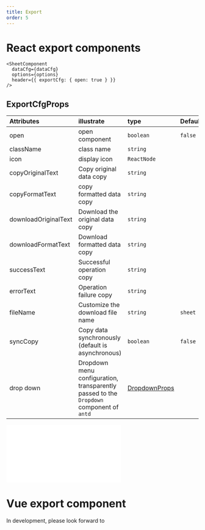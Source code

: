 ```yaml
---
title: Export
order: 5
---
```


# React export components

```tsx
<SheetComponent
  dataCfg={dataCfg}
  options={options}
  header={{ exportCfg: { open: true } }}
/>
```

## ExportCfgProps

| Attributes           | illustrate                                                                              | type                                                            | Defaults | required |
| :------------------- | :-------------------------------------------------------------------------------------- | :-------------------------------------------------------------- | :------- | :------- |
| open                 | open component                                                                          | `boolean`                                                       | `false`  | ✓        |
| className            | class name                                                                              | `string`                                                        |          |          |
| icon                 | display icon                                                                            | `ReactNode`                                                     |          |          |
| copyOriginalText     | Copy original data copy                                                                 | `string`                                                        |          |          |
| copyFormatText       | copy formatted data copy                                                                | `string`                                                        |          |          |
| downloadOriginalText | Download the original data copy                                                         | `string`                                                        |          |          |
| downloadFormatText   | Download formatted data copy                                                            | `string`                                                        |          |          |
| successText          | Successful operation copy                                                               | `string`                                                        |          |          |
| errorText            | Operation failure copy                                                                  | `string`                                                        |          |          |
| fileName             | Customize the download file name                                                        | `string`                                                        | `sheet`  |          |
| syncCopy             | Copy data synchronously (default is asynchronous)                                       | `boolean`                                                       | `false`  |          |
| drop down            | Dropdown menu configuration, transparently passed to the `Dropdown` component of `antd` | [DropdownProps](https://ant.design/components/dropdown-cn/#API) |          |          |

<embed src="@/docs/common/export.zh.md"></embed>

# Vue export component

In development, please look forward to
